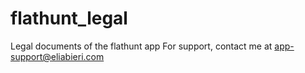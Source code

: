 # flathunt_legal
Legal documents of the flathunt app
For support, contact me at app-support@eliabieri.com
